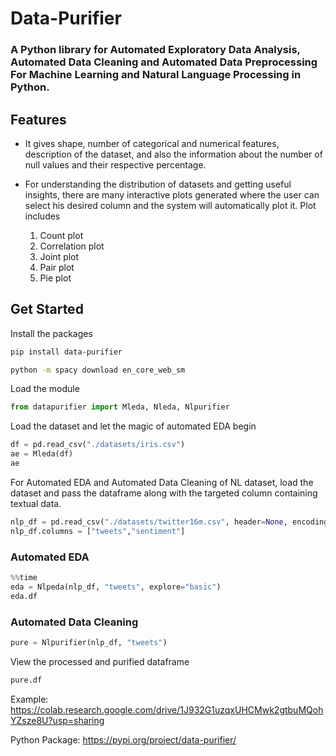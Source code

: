 # Data-Purifier

### A Python library for Automated Exploratory Data Analysis, Automated Data Cleaning and Automated Data Preprocessing For Machine Learning and Natural Language Processing in Python.

## Features

* It gives shape, number of categorical and numerical features, description of the dataset, and also the information about the number of null values and their respective percentage. 

* For understanding the distribution of datasets and getting useful insights, there are many interactive plots generated where the user can select his desired column and the system will automatically plot it. Plot includes
   1. Count plot
   2. Correlation plot
   3. Joint plot
   4. Pair plot
   5. Pie plot 


## Get Started

Install the packages

```bash
pip install data-purifier
```

```bash
python -m spacy download en_core_web_sm
```

Load the module
```python
from datapurifier import Mleda, Nleda, Nlpurifier
```

Load the dataset and let the magic of automated EDA begin

```python
df = pd.read_csv("./datasets/iris.csv")
ae = Mleda(df)
ae
```


For Automated EDA and Automated Data Cleaning of NL dataset, load the dataset and pass the dataframe along with the targeted column containing textual data.

```python
nlp_df = pd.read_csv("./datasets/twitter16m.csv", header=None, encoding='latin-1')
nlp_df.columns = ["tweets","sentiment"]
```

### Automated EDA 

```python
%%time
eda = Nlpeda(nlp_df, "tweets", explore="basic")
eda.df
```

### Automated Data Cleaning

```python
pure = Nlpurifier(nlp_df, "tweets")
```

View the processed and purified dataframe

```python
pure.df
```


Example: https://colab.research.google.com/drive/1J932G1uzqxUHCMwk2gtbuMQohYZsze8U?usp=sharing

Python Package: https://pypi.org/project/data-purifier/



